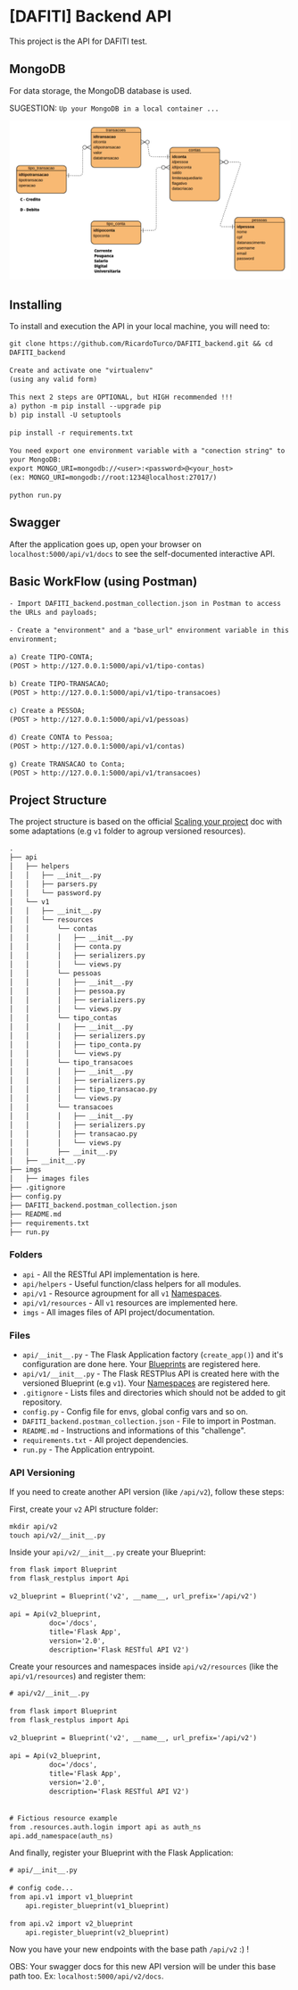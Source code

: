 # [DAFITI] Backend API
This project is the API for DAFITI test.  

## MongoDB

For data storage, the MongoDB database is used.

SUGESTION: `Up your MongoDB in a local container ...` 

![Alt text](imgs/entidades.png?raw=true)

## Installing

To install and execution the API in your local machine, you will need to:

```
git clone https://github.com/RicardoTurco/DAFITI_backend.git && cd DAFITI_backend

Create and activate one "virtualenv"
(using any valid form) 

This next 2 steps are OPTIONAL, but HIGH recommended !!!
a) python -m pip install --upgrade pip
b) pip install -U setuptools

pip install -r requirements.txt

You need export one environment variable with a "conection string" to your MongoDB:
export MONGO_URI=mongodb://<user>:<password>@<your_host> 
(ex: MONGO_URI=mongodb://root:1234@localhost:27017/)

python run.py
```

## Swagger

After the application goes up, open your browser on `localhost:5000/api/v1/docs` to see the self-documented interactive API.

## Basic WorkFlow (using Postman)

```   
- Import DAFITI_backend.postman_collection.json in Postman to access the URLs and payloads;

- Create a "environment" and a "base_url" environment variable in this environment;

a) Create TIPO-CONTA;
(POST > http://127.0.0.1:5000/api/v1/tipo-contas)

b) Create TIPO-TRANSACAO;
(POST > http://127.0.0.1:5000/api/v1/tipo-transacoes)

c) Create a PESSOA;
(POST > http://127.0.0.1:5000/api/v1/pessoas)

d) Create CONTA to Pessoa;
(POST > http://127.0.0.1:5000/api/v1/contas)

g) Create TRANSACAO to Conta;
(POST > http://127.0.0.1:5000/api/v1/transacoes)
```


## Project Structure

The project structure is based on the official [Scaling your project](https://flask-restplus.readthedocs.io/en/stable/scaling.html#multiple-apis-with-reusable-namespaces) doc with some adaptations (e.g `v1` folder to agroup versioned resources).

```
.
├── api
│   ├── helpers
│   │   ├── __init__.py
│   │   ├── parsers.py
│   │   └── password.py
│   └── v1
│   │   ├── __init__.py
│   │   └── resources
│   │       └── contas
│   │       │   ├── __init__.py
│   │       │   ├── conta.py
│   │       │   ├── serializers.py
│   │       │   └── views.py
│   │       └── pessoas
│   │       │   ├── __init__.py
│   │       │   ├── pessoa.py
│   │       │   ├── serializers.py
│   │       │   └── views.py
│   │       └── tipo_contas
│   │       │   ├── __init__.py
│   │       │   ├── serializers.py
│   │       │   ├── tipo_conta.py
│   │       │   └── views.py
│   │       └── tipo_transacoes
│   │       │   ├── __init__.py
│   │       │   ├── serializers.py
│   │       │   ├── tipo_transacao.py
│   │       │   └── views.py
│   │       └── transacoes
│   │       │   ├── __init__.py
│   │       │   ├── serializers.py
│   │       │   ├── transacao.py
│   │       │   └── views.py
│   │       ├── __init__.py
│   ├── __init__.py
├── imgs
│   ├── images files
├── .gitignore
├── config.py
├── DAFITI_backend.postman_collection.json
├── README.md
├── requirements.txt
├── run.py

```
### Folders

* `api` - All the RESTful API implementation is here.
* `api/helpers` - Useful function/class helpers for all modules.
* `api/v1` - Resource agroupment for all `v1` [Namespaces](https://flask-restplus.readthedocs.io/en/stable/scaling.html#multiple-namespaces).
* `api/v1/resources` - All `v1` resources are implemented here.
* `imgs` - All images files of API project/documentation.

### Files

* `api/__init__.py` - The Flask Application factory (`create_app()`) and it's configuration are done here. Your [Blueprints](https://flask-restplus.readthedocs.io/en/stable/scaling.html#use-with-blueprints) are registered here.
* `api/v1/__init__.py` - The Flask RESTPlus API is created here with the versioned Blueprint (e.g `v1`). Your [Namespaces](https://flask-restplus.readthedocs.io/en/stable/scaling.html#multiple-namespaces) are registered here.
* `.gitignore` - Lists files and directories which should not be added to git repository.
* `config.py` - Config file for envs, global config vars and so on. 
* `DAFITI_backend.postman_collection.json` - File to import in Postman.
* `README.md` - Instructions and informations of this "challenge".
* `requirements.txt` - All project dependencies.
* `run.py` - The Application entrypoint.

### API Versioning

If you need to create another API version (like `/api/v2`), follow these steps:

First, create your `v2` API structure folder:

```
mkdir api/v2
touch api/v2/__init__.py
```

Inside your `api/v2/__init__.py` create your Blueprint:

```
from flask import Blueprint
from flask_restplus import Api

v2_blueprint = Blueprint('v2', __name__, url_prefix='/api/v2')

api = Api(v2_blueprint,
          doc='/docs',
          title='Flask App',
          version='2.0',
          description='Flask RESTful API V2')
```

Create your resources and namespaces inside `api/v2/resources` (like the `api/v1/resources`) and register them:

```
# api/v2/__init__.py

from flask import Blueprint
from flask_restplus import Api

v2_blueprint = Blueprint('v2', __name__, url_prefix='/api/v2')

api = Api(v2_blueprint,
          doc='/docs',
          title='Flask App',
          version='2.0',
          description='Flask RESTful API V2')


# Fictious resource example
from .resources.auth.login import api as auth_ns
api.add_namespace(auth_ns)

```

And finally, register your Blueprint with the Flask Application:

```
# api/__init__.py

# config code...
from api.v1 import v1_blueprint
    api.register_blueprint(v1_blueprint)

from api.v2 import v2_blueprint
    api.register_blueprint(v2_blueprint)

```

Now you have your new endpoints with the base path `/api/v2` :) !

OBS: Your swagger docs for this new API version will be under this base path too. Ex: `localhost:5000/api/v2/docs`.


